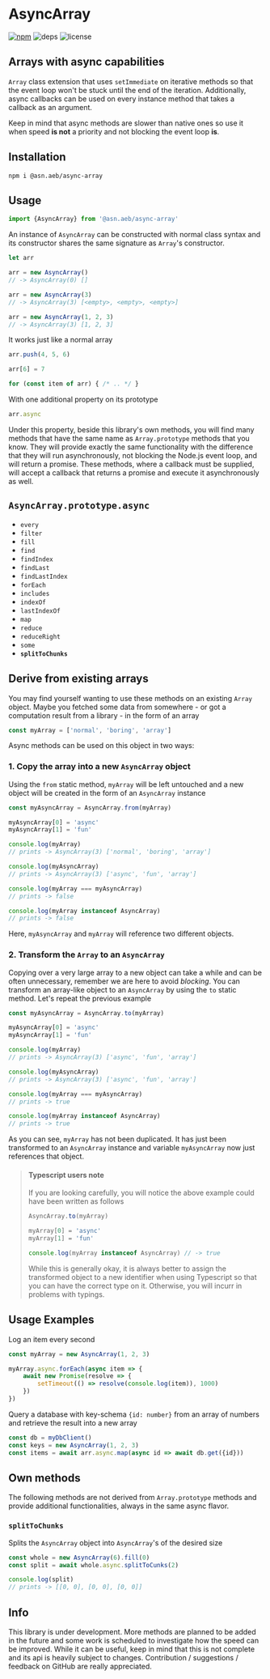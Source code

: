 # AsyncArray
[![npm](https://img.shields.io/badge/npm-1.5.3-blueviolet?style=flat)](https://www.npmjs.com/package/@asn.aeb/async-array)
![deps](https://img.shields.io/badge/dependencies-none-brightgreen?style=flat)
![license](https://img.shields.io/badge/license-GPL-blue?style=flat)
## Arrays with async capabilities
`Array` class extension that uses `setImmediate` on iterative methods 
so that the event loop won't be stuck until the end of the iteration. 
Additionally, async callbacks can be used on every instance method that 
takes a callback as an argument.

Keep in mind that async methods are slower than native ones so use it when 
speed **is not** a priority and not blocking the event loop **is**.
## Installation
```
npm i @asn.aeb/async-array
```
## Usage
```javascript
import {AsyncArray} from '@asn.aeb/async-array'
```
An instance of `AsyncArray` can be constructed with normal class syntax
and its constructor shares the same signature as `Array`'s constructor.
```javascript
let arr

arr = new AsyncArray()
// -> AsyncArray(0) []

arr = new AsyncArray(3) 
// -> AsyncArray(3) [<empty>, <empty>, <empty>]

arr = new AsyncArray(1, 2, 3) 
// -> AsyncArray(3) [1, 2, 3]
```
It works just like a normal array
```javascript
arr.push(4, 5, 6)

arr[6] = 7

for (const item of arr) { /* .. */ }
```
With one additional property on its prototype
```javascript
arr.async
```
Under this property, beside this library's own methods, you will find many methods 
that have the same name as `Array.prototype` methods that you know. 
They will provide exactly the same functionality with the difference 
that they will run asynchronously, not blocking the Node.js event loop, 
and will return a promise. These methods, where a callback must be supplied, 
will accept a callback that returns a promise and execute it asynchronously as well. 

## `AsyncArray.prototype.async`
- `every`
- `filter`
- `fill`
- `find`
- `findIndex`
- `findLast`
- `findLastIndex`
- `forEach`
- `includes`
- `indexOf`
- `lastIndexOf`
- `map`
- `reduce`
- `reduceRight`
- `some`
- **`splitToChunks`**

## Derive from existing arrays
You may find yourself wanting to use these methods on an existing `Array` object. 
Maybe you fetched some data from somewhere - or got a computation result from 
a library - in the form of an array 
```javascript
const myArray = ['normal', 'boring', 'array']
```
Async methods can be used on this object in two ways:
### 1. Copy the array into a new `AsyncArray` object
Using the `from` static method, `myArray` will be left untouched and a new object will be
created in the form of an `AsyncArray` instance
```javascript
const myAsyncArray = AsyncArray.from(myArray)

myAsyncArray[0] = 'async'
myAsyncArray[1] = 'fun'

console.log(myArray)
// prints -> AsyncArray(3) ['normal', 'boring', 'array']

console.log(myAsyncArray)
// prints -> AsyncArray(3) ['async', 'fun', 'array']

console.log(myArray === myAsyncArray)
// prints -> false

console.log(myArray instanceof AsyncArray)
// prints -> false
```
Here, `myAsyncArray` and `myArray` will reference two different objects.
### 2. Transform the `Array` to an `AsyncArray`
Copying over a very large array to a new object can take a while and can be often unnecessary, 
remember we are here to avoid *blocking*. You can transform an array-like object to an `AsyncArray`
by using the `to` static method. Let's repeat the previous example
```javascript
const myAsyncArray = AsyncArray.to(myArray)

myAsyncArray[0] = 'async'
myAsyncArray[1] = 'fun'

console.log(myArray)
// prints -> AsyncArray(3) ['async', 'fun', 'array']

console.log(myAsyncArray)
// prints -> AsyncArray(3) ['async', 'fun', 'array']

console.log(myArray === myAsyncArray)
// prints -> true

console.log(myArray instanceof AsyncArray)
// prints -> true
```
As you can see, `myArray` has not been duplicated. It has just been transformed to an
`AsyncArray` instance and variable `myAsyncArray` now just references that object. 

> #### **Typescript users note**
> If you are looking carefully, you will notice the above example could have been written
> as follows
> ```javascript
> AsyncArray.to(myArray)
> 
> myArray[0] = 'async'
> myArray[1] = 'fun'
> 
> console.log(myArray instanceof AsyncArray) // -> true
> ```
> While this is generally okay, it is always better to assign the transformed object
> to a new identifier when using Typescript so that you can have the correct type on it. Otherwise, you will incurr in problems with typings.

## Usage Examples
Log an item every second
```javascript
const myArray = new AsyncArray(1, 2, 3)

myArray.async.forEach(async item => {
    await new Promise(resolve => {
        setTimeout(() => resolve(console.log(item)), 1000)
    })
})
```
Query a database with key-schema `{id: number}` from an array of numbers and retrieve
the result into a new array
```javascript
const db = myDbClient()
const keys = new AsyncArray(1, 2, 3)
const items = await arr.async.map(async id => await db.get({id}))
```
## Own methods
The following methods are not derived from `Array.prototype` methods and provide additional
functionalities, always in the same async flavor.
### `splitToChunks`
Splits the `AsyncArray` object into `AsyncArray`'s of the desired size
```javascript
const whole = new AsyncArray(6).fill(0)
const split = await whole.async.splitToCunks(2)

console.log(split)
// prints -> [[0, 0], [0, 0], [0, 0]]
```

## Info
This library is under development. More methods are planned to be added in the future and
some work is scheduled to investigate how the speed can be improved. 
While it can be useful, keep in mind that this is not complete and its api is heavily subject to changes.
Contribution / suggestions / feedback on GitHub are really appreciated. 





